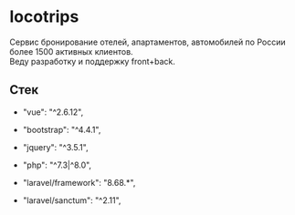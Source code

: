 # locotrips
Сервис бронирование отелей, апартаментов, автомобилей по России более 1500 активных клиентов. <br>
Веду разработку и поддержку front+back.

## Cтек
- "vue": "^2.6.12",
- "bootstrap": "^4.4.1",
- "jquery": "^3.5.1",

- "php": "^7.3|^8.0",
- "laravel/framework": "8.68.*",
- "laravel/sanctum": "^2.11",


